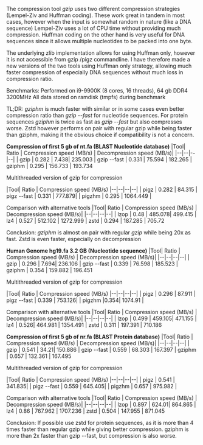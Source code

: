 
The compression tool *gzip* uses two different compression strategies (Lempel-Ziv and Huffman coding). These work great in tandem in most cases, however when the input is somewhat random in nature (like a DNA sequence) Lempel-Ziv uses a lot of CPU time without providing much compression. Huffman coding on the other hand is very useful for DNA sequences since it allows multiple nucleotides to be packed into one byte.

The underlying zlib implementation allows for using Huffman only, however it is not accessible from gzip /pigz commandline. I have therefore made a new versions of the two tools using Huffman only strategy, allowing much faster compression of especially DNA sequences without much loss in compression ratio.

Benchmarks:
Performed on i9-9900K (8 cores, 16 threads), 64 gb DDR4 3200MHz
All data stored on ramdisk (tmpfs)  during benchmark

TL;DR: *gziphm* is much faster with similar or in some cases even better compression ratio than *gzip --fast* for nucleotide sequences. For protein sequences *gziphm* is twice as fast as *gzip --fast* but also compresses worse. Zstd however performs on pair with regular gzip while being faster than gziphm, making it the obvious choice if compatibility is not a concern.
 

**Compression of first 5 gb of nt.fa (BLAST Nucleotide database)**
|Tool| Ratio | Compression speed (MB/s) | Decompression speed (MB/s)|
|--|--|--|--|
| gzip | 0.282  | 7.438| 235.003
| gzip --fast | 0.331 | 75.594 | 182.265
| gziphm | 0.295 | 156.733 | 193.734 

Multithreaded version of gzip for compression

|Tool| Ratio | Compression speed (MB/s) 
|--|--|--|--|
| pigz | 0.282 | 84.315 
| pigz --fast | 0.331 | 777.879| 
| pigzhm | 0.295 | 1064.449 |

Comparison with alternative tools
|Tool| Ratio | Compression speed (MB/s) | Decompression speed (MB/s)|
|--|--|--|--|
| lzop | 0.48 | 485.078| 499.415
| lz4 | 0.527 | 512.102 | 1272.999
| zstd | 0.294 | 187.285 | 705.72 

Conclusion: *gziphm* is almost on pair with regular *gzip* while being 20x as fast. Zstd is even faster, especially on decompression

**Human Genome hg19.fa 3.2 GB (Nucleotide sequence)**
|Tool| Ratio | Compression speed (MB/s) | Decompression speed (MB/s)|
|--|--|--|--|
| gzip | 0.296   | 7.694| 236.106
| gzip --fast | 0.339 | 76.598  | 185.523
| gziphm |  0.354 | 159.882 | 196.451

Multithreaded version of gzip for compression

|Tool| Ratio | Compression speed (MB/s) 
|--|--|--|--|
| pigz | 0.296 | 87.911 
| pigz --fast | 0.339 | 753.126| 
| pigzhm |0.354| 1074.91 |

Comparison with alternative tools
|Tool| Ratio | Compression speed (MB/s) | Decompression speed (MB/s)|
|--|--|--|--|
| lzop | 0.499 | 459.105| 471.155
| lz4 | 0.526| 464.981 | 1354.491
| zstd |  0.311 | 197.391 | 710.186 




**Compression of first 5 gb of nr.fa (BLAST Protein database)**
|Tool| Ratio | Compression speed (MB/s) | Decompression speed (MB/s)|
|--|--|--|--|
| gzip | 0.541 | 34.21| 150.886
| gzip --fast | 0.559 | 68.303 | 167.397
| gziphm | 0.657 | 132.361 | 167.495

Multithreaded version of gzip for compression

|Tool| Ratio | Compression speed (MB/s) 
|--|--|--|--|
| pigz | 0.541 | 341.835| 
| pigz --fast | 0.559 | 645.405| 
| pigzhm | 0.657 | 975.982 |

Comparison with alternative tools
|Tool| Ratio | Compression speed (MB/s) | Decompression speed (MB/s)|
|--|--|--|--|
| lzop | 0.897 | 624.01| 864.865
| lz4 | 0.86 | 767.962 | 1707.236
| zstd | 0.504 | 147.955 | 871.045 

Conclusion: If possible use zstd for protein sequences, as it is more than 4 times faster than regular gzip while giving better compression.
gziphm is more than 2x faster than gzip --fast, but compression is also worse.
